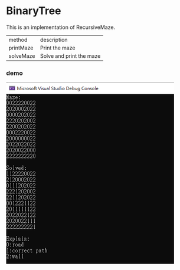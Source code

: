 # BinaryTree

This is an implementation of RecursiveMaze.

<table>
  <tr>
      <td>
        method
      </td>
      <td>
        description
      </td>
  </tr>
    <tr>
      <td>
        printMaze
      </td>
      <td>
      Print the maze<br/>
      </td>
  </tr>
   <tr>
      <td>
        solveMaze
      </td>
      <td>
      Solve and print the maze<br/>
      </td>
  </tr>
</table>

### demo
<img src="demo/1.png">

